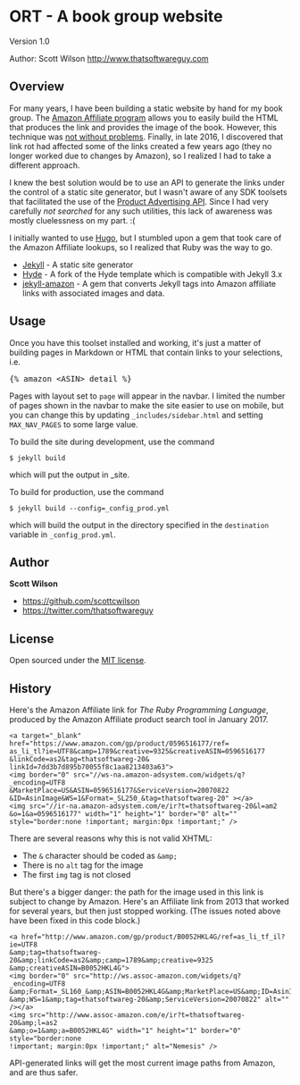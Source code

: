# ORT - A book group website 

Version 1.0

Author: Scott Wilson
<http://www.thatsoftwareguy.com>

## Overview
For many years, I have been building a static website by hand for my book group.  The <a href="https://affiliate-program.amazon.com/home">Amazon Affiliate program</a> allows you to easily build the HTML that produces the link and provides the image of the book.  However, this technique was <a href="#history">not without problems</a>.  Finally, in late 2016, I discovered that link rot had affected some of the links created a few years ago (they no longer worked due to changes by Amazon), so I realized I had to take a different approach. 

I knew the best solution would be to use an API to generate the links under the control of a static site generator, but I wasn't aware of any SDK toolsets that facilitated the use of the <a href="http://docs.aws.amazon.com/AWSECommerceService/latest/DG/ProgrammingGuide.html">Product Advertising API</a>.  Since I had very carefully <i>not searched</i> for any such utilities, this lack of awareness was mostly cluelessness on my part. :(

I initially wanted to use <a href="https://gohugo.io/">Hugo</a>, but I stumbled upon a gem that took care of the Amazon Affiliate lookups, so I realized that Ruby was the way to go.

<ul>
<li><a href="http://jekyllrb.com/">Jekyll</a> - A static site generator</li>
<li><a href="https://github.com/JuanjoSalvador/hyde">Hyde</a> - A fork of the Hyde template which is compatible with Jekyll 3.x</li>
<li><a href="https://github.com/tokzk/jekyll-amazon">jekyll-amazon</a> - A gem that converts Jekyll tags into Amazon affiliate links with associated images and data. </li>
</ul>

## Usage

Once you have this toolset installed and working, it's just a matter of building pages in Markdown or HTML that contain links to your selections, i.e. 

<pre>
{&#37; amazon &lt;ASIN&gt; detail &#37;}
</pre>

Pages with layout set to `page` will appear in the navbar.  I limited the number of pages shown in the navbar to make the site easier to use on mobile, but you can change this by updating `_includes/sidebar.html` and setting `MAX_NAV_PAGES` to some large value.

To build the site during development, use the command 

`$ jekyll build`

which will put the output in _site. 

To build for production, use the command 

`$ jekyll build --config=_config_prod.yml`

which will build the output in the directory specified in the `destination` variable in `_config_prod.yml`.

## Author

**Scott Wilson**
- <https://github.com/scottcwilson>
- <https://twitter.com/thatsoftwareguy>


## License

Open sourced under the [MIT license](LICENSE.md).

## History
Here's the Amazon Affiliate link for <i>The Ruby Programming Language</i>, produced by the Amazon Affiliate product search tool in January 2017.   

```
<a target="_blank"  href="https://www.amazon.com/gp/product/0596516177/ref=
as_li_tl?ie=UTF8&camp=1789&creative=9325&creativeASIN=0596516177
&linkCode=as2&tag=thatsoftwareg-20&
linkId=7dd3b7d895b70055f8c1aa8213403a63">
<img border="0" src="//ws-na.amazon-adsystem.com/widgets/q?_encoding=UTF8
&MarketPlace=US&ASIN=0596516177&ServiceVersion=20070822
&ID=AsinImage&WS=1&Format=_SL250_&tag=thatsoftwareg-20" ></a>
<img src="//ir-na.amazon-adsystem.com/e/ir?t=thatsoftwareg-20&l=am2
&o=1&a=0596516177" width="1" height="1" border="0" alt=""
style="border:none !important; margin:0px !important;" />
```

There are several reasons why this is not valid XHTML: 

* The `&` character should be coded as `&amp;`
* There is no `alt` tag for the image
* The first `img` tag is not closed

But there's a bigger danger: the path for the image used in this link is subject to change by Amazon.  Here's an Affiliate link from 2013 that worked for several years, but then just stopped working.  (The issues noted above have been fixed in this code block.)

```
<a href="http://www.amazon.com/gp/product/B0052HKL4G/ref=as_li_tf_il?ie=UTF8
&amp;tag=thatsoftwareg-20&amp;linkCode=as2&amp;camp=1789&amp;creative=9325
&amp;creativeASIN=B0052HKL4G">
<img border="0" src="http://ws.assoc-amazon.com/widgets/q?_encoding=UTF8
&amp;Format=_SL160_&amp;ASIN=B0052HKL4G&amp;MarketPlace=US&amp;ID=AsinImage
&amp;WS=1&amp;tag=thatsoftwareg-20&amp;ServiceVersion=20070822" alt="" /></a>
<img src="http://www.assoc-amazon.com/e/ir?t=thatsoftwareg-20&amp;l=as2
&amp;o=1&amp;a=B0052HKL4G" width="1" height="1" border="0" style="border:none 
!important; margin:0px !important;" alt="Nemesis" />
```

API-generated links will get the most current image paths from Amazon, and are thus safer.
